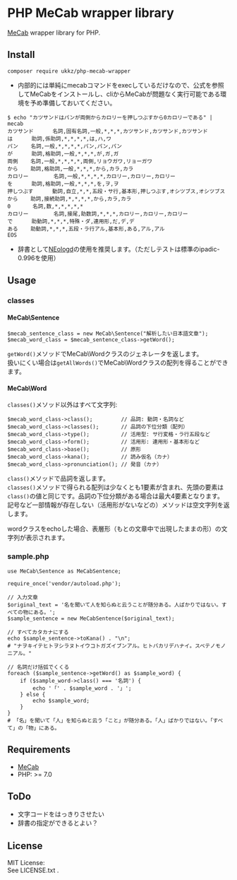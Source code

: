 # PHP MeCab wrapper library

[MeCab](http://taku910.github.io/mecab/) wrapper library for PHP.

## Install

`composer require ukkz/php-mecab-wrapper`

- 内部的には単純にmecabコマンドをexecしているだけなので、公式を参照してMeCabをインストールし、cliからMeCabが問題なく実行可能である環境を予め準備しておいてください。

```
$ echo "カツサンドはパンが両側からカロリーを押しつぶすから0カロリーである" | mecab
カツサンド      名詞,固有名詞,一般,*,*,*,カツサンド,カツサンド,カツサンド
は      助詞,係助詞,*,*,*,*,は,ハ,ワ
パン    名詞,一般,*,*,*,*,パン,パン,パン
が      助詞,格助詞,一般,*,*,*,が,ガ,ガ
両側    名詞,一般,*,*,*,*,両側,リョウガワ,リョーガワ
から    助詞,格助詞,一般,*,*,*,から,カラ,カラ
カロリー        名詞,一般,*,*,*,*,カロリー,カロリー,カロリー
を      助詞,格助詞,一般,*,*,*,を,ヲ,ヲ
押しつぶす      動詞,自立,*,*,五段・サ行,基本形,押しつぶす,オシツブス,オシツブス
から    助詞,接続助詞,*,*,*,*,から,カラ,カラ
0       名詞,数,*,*,*,*,*
カロリー        名詞,接尾,助数詞,*,*,*,カロリー,カロリー,カロリー
で      助動詞,*,*,*,特殊・ダ,連用形,だ,デ,デ
ある    助動詞,*,*,*,五段・ラ行アル,基本形,ある,アル,アル
EOS
```

- 辞書として[NEologd](https://github.com/neologd/mecab-ipadic-neologd)の使用を推奨します。（ただしテストは標準のipadic-0.996を使用）

## Usage

### classes

#### MeCab\Sentence

```
$mecab_sentence_class = new MeCab\Sentence("解析したい日本語文章");
$mecab_word_class = $mecab_sentence_class->getWord();
```

`getWord()`メソッドでMeCab\Wordクラスのジェネレータを返します。  
扱いにくい場合は`getAllWords()`でMeCab\Wordクラスの配列を得ることができます。

#### MeCab\Word

`classes()`メソッド以外はすべて文字列:

```
$mecab_word_class->class();         // 品詞: 動詞・名詞など
$mecab_word_class->classes();       // 品詞の下位分類（配列）
$mecab_word_class->type();          // 活用型: サ行変格・ラ行五段など
$mecab_word_class->form();          // 活用形: 連用形・基本形など
$mecab_word_class->base();          // 原形
$mecab_word_class->kana();          // 読み仮名（カナ）
$mecab_word_class->pronunciation(); // 発音（カナ）
```

`class()`メソッドで品詞を返します。  
`classes()`メソッドで得られる配列は少なくとも1要素が含まれ、先頭の要素は`class()`の値と同じです。品詞の下位分類がある場合は最大4要素となります。  
記号など一部情報が存在しない（活用形がないなどの）メソッドは空文字列を返します。

wordクラスをechoした場合、表層形（もとの文章中で出現したままの形）の文字列が表示されます。


### sample.php

```
use MeCab\Sentence as MeCabSentence;

require_once('vendor/autoload.php');

// 入力文章
$original_text = '名を聞いて人を知らぬと云うことが随分ある。人ばかりではない。すべての物にある。';
$sample_sentence = new MeCabSentence($original_text);

// すべてカタカナにする
echo $sample_sentence->toKana() . "\n";
# "ナヲキイテヒトヲシラヌトイウコトガズイブンアル。ヒトバカリデハナイ。スベテノモノニアル。"

// 名詞だけ括弧でくくる
foreach ($sample_sentence->getWord() as $sample_word) {
    if ($sample_word->class() === '名詞') {
        echo '「' . $sample_word . '」';
    } else {
        echo $sample_word;
    }
}
# 「名」を聞いて「人」を知らぬと云う「こと」が随分ある。「人」ばかりではない。「すべて」の「物」にある。
```

## Requirements

- [MeCab](http://taku910.github.io/mecab/)
- PHP: >= 7.0

## ToDo

- 文字コードをはっきりさせたい
- 辞書の指定ができるとよい？

## License

MIT License:  
See LICENSE.txt .
